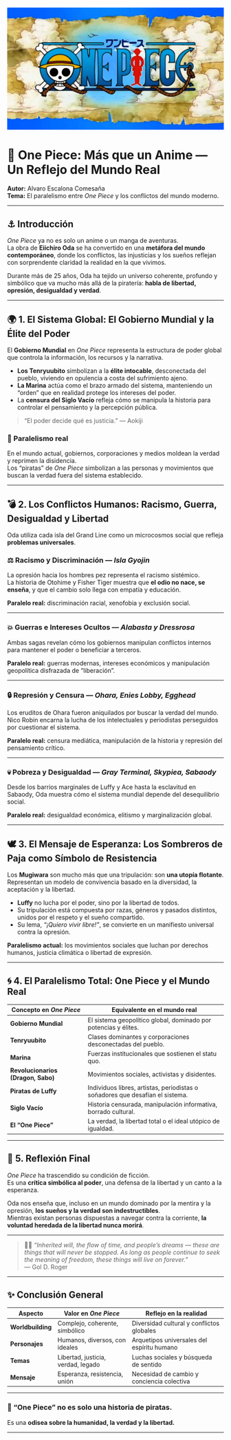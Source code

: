 ![Texto alternativo](one-piece-logo-sky-map-rnvhneblgsvsifsw.jpg)
# 🌊 One Piece: Más que un Anime — Un Reflejo del Mundo Real

**Autor:** Alvaro Escalona Comesaña  
**Tema:** El paralelismo entre *One Piece* y los conflictos del mundo moderno.  

---

## ⚓️ Introducción

*One Piece* ya no es solo un anime o un manga de aventuras.  
La obra de **Eiichiro Oda** se ha convertido en una **metáfora del mundo contemporáneo**, donde los conflictos, las injusticias y los sueños reflejan con sorprendente claridad la realidad en la que vivimos.

Durante más de 25 años, Oda ha tejido un universo coherente, profundo y simbólico que va mucho más allá de la piratería: **habla de libertad, opresión, desigualdad y verdad**.  

---

## 🌍 1. El Sistema Global: El Gobierno Mundial y la Élite del Poder

El **Gobierno Mundial** en *One Piece* representa la estructura de poder global que controla la información, los recursos y la narrativa.  

- **Los Tenryuubito** simbolizan a la **élite intocable**, desconectada del pueblo, viviendo en opulencia a costa del sufrimiento ajeno.  
- **La Marina** actúa como el brazo armado del sistema, manteniendo un “orden” que en realidad protege los intereses del poder.  
- La **censura del Siglo Vacío** refleja cómo se manipula la historia para controlar el pensamiento y la percepción pública.  

> “El poder decide qué es justicia.” — Aokiji

### 🔁 Paralelismo real
En el mundo actual, gobiernos, corporaciones y medios moldean la verdad y reprimen la disidencia.  
Los “piratas” de *One Piece* simbolizan a las personas y movimientos que buscan la verdad fuera del sistema establecido.

---

## 💣 2. Los Conflictos Humanos: Racismo, Guerra, Desigualdad y Libertad

Oda utiliza cada isla del Grand Line como un microcosmos social que refleja **problemas universales**.

### ⚖️ Racismo y Discriminación — *Isla Gyojin*
La opresión hacia los hombres pez representa el racismo sistémico.  
La historia de Otohime y Fisher Tiger muestra que **el odio no nace, se enseña**, y que el cambio solo llega con empatía y educación.

**Paralelo real:** discriminación racial, xenofobia y exclusión social.

---

### 💥 Guerras e Intereses Ocultos — *Alabasta y Dressrosa*
Ambas sagas revelan cómo los gobiernos manipulan conflictos internos para mantener el poder o beneficiar a terceros.  

**Paralelo real:** guerras modernas, intereses económicos y manipulación geopolítica disfrazada de “liberación”.

---

### 🔒 Represión y Censura — *Ohara, Enies Lobby, Egghead*
Los eruditos de Ohara fueron aniquilados por buscar la verdad del mundo.  
Nico Robin encarna la lucha de los intelectuales y periodistas perseguidos por cuestionar el sistema.

**Paralelo real:** censura mediática, manipulación de la historia y represión del pensamiento crítico.

---

### 💀 Pobreza y Desigualdad — *Gray Terminal, Skypiea, Sabaody*
Desde los barrios marginales de Luffy y Ace hasta la esclavitud en Sabaody, Oda muestra cómo el sistema mundial depende del desequilibrio social.

**Paralelo real:** desigualdad económica, elitismo y marginalización global.

---

## 🕊️ 3. El Mensaje de Esperanza: Los Sombreros de Paja como Símbolo de Resistencia

Los **Mugiwara** son mucho más que una tripulación: son **una utopía flotante**.  
Representan un modelo de convivencia basado en la diversidad, la aceptación y la libertad.

- **Luffy** no lucha por el poder, sino por la libertad de todos.  
- Su tripulación está compuesta por razas, géneros y pasados distintos, unidos por el respeto y el sueño compartido.  
- Su lema, *“¡Quiero vivir libre!”*, se convierte en un manifiesto universal contra la opresión.

**Paralelismo actual:** los movimientos sociales que luchan por derechos humanos, justicia climática o libertad de expresión.

---

## 🌀 4. El Paralelismo Total: One Piece y el Mundo Real

| Concepto en *One Piece* | Equivalente en el mundo real |
|--------------------------|------------------------------|
| **Gobierno Mundial** | El sistema geopolítico global, dominado por potencias y élites. |
| **Tenryuubito** | Clases dominantes y corporaciones desconectadas del pueblo. |
| **Marina** | Fuerzas institucionales que sostienen el statu quo. |
| **Revolucionarios (Dragon, Sabo)** | Movimientos sociales, activistas y disidentes. |
| **Piratas de Luffy** | Individuos libres, artistas, periodistas o soñadores que desafían el sistema. |
| **Siglo Vacío** | Historia censurada, manipulación informativa, borrado cultural. |
| **El “One Piece”** | La verdad, la libertad total o el ideal utópico de igualdad. |

---

## 🧭 5. Reflexión Final

*One Piece* ha trascendido su condición de ficción.  
Es una **crítica simbólica al poder**, una defensa de la libertad y un canto a la esperanza.  

Oda nos enseña que, incluso en un mundo dominado por la mentira y la opresión, **los sueños y la verdad son indestructibles**.  
Mientras existan personas dispuestas a navegar contra la corriente, **la voluntad heredada de la libertad nunca morirá**.

---

> 🏴‍☠️ *“Inherited will, the flow of time, and people’s dreams — these are things that will never be stopped. As long as people continue to seek the meaning of freedom, these things will live on forever.”*  
> — Gol D. Roger

---

## ✨ Conclusión General

| Aspecto | Valor en *One Piece* | Reflejo en la realidad |
|----------|----------------------|------------------------|
| **Worldbuilding** | Complejo, coherente, simbólico | Diversidad cultural y conflictos globales |
| **Personajes** | Humanos, diversos, con ideales | Arquetipos universales del espíritu humano |
| **Temas** | Libertad, justicia, verdad, legado | Luchas sociales y búsqueda de sentido |
| **Mensaje** | Esperanza, resistencia, unión | Necesidad de cambio y conciencia colectiva |

---

### 🚢 “One Piece” no es solo una historia de piratas.  
Es una **odisea sobre la humanidad, la verdad y la libertad.**

---
